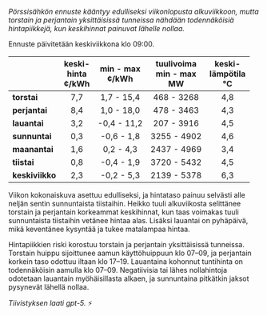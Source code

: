 *Pörssisähkön ennuste kääntyy edulliseksi viikonlopusta alkuviikkoon, mutta torstain ja perjantain yksittäisissä tunneissa nähdään todennäköisiä hintapiikkejä, kun keskihinnat painuvat lähelle nollaa.*

Ennuste päivitetään keskiviikkona klo 09:00.

|  | keski-<br>hinta<br>¢/kWh | min - max<br>¢/kWh | tuulivoima<br>min - max<br>MW | keski-<br>lämpötila<br>°C |
|:-------------|:----------------:|:----------------:|:-------------:|:-------------:|
| **torstai** | 7,7 | 1,7 - 15,4 | 468 - 3268 | 4,8 |
| **perjantai** | 8,4 | 1,0 - 18,0 | 478 - 3463 | 4,3 |
| **lauantai** | 3,2 | -0,4 - 11,2 | 207 - 3916 | 4,5 |
| **sunnuntai** | 0,3 | -0,6 - 1,8 | 3255 - 4902 | 4,6 |
| **maanantai** | 1,6 | 0,2 - 4,3 | 2437 - 4969 | 3,4 |
| **tiistai** | 0,8 | -0,4 - 1,9 | 3720 - 5432 | 4,5 |
| **keskiviikko** | 2,3 | -0,2 - 5,3 | 2139 - 5378 | 6,3 |

Viikon kokonaiskuva asettuu edulliseksi, ja hintataso painuu selvästi alle neljän sentin sunnuntaista tiistaihin. Heikko tuuli alkuviikosta selittänee torstain ja perjantain korkeammat keskihinnat, kun taas voimakas tuuli sunnuntaista tiistaihin vetänee hintaa alas. Lisäksi lauantai on pyhäpäivä, mikä keventänee kysyntää ja tukee matalampaa hintaa.

Hintapiikkien riski korostuu torstain ja perjantain yksittäisissä tunneissa. Torstain huippu sijoittunee aamun käyttöhuippuun klo 07–09, ja perjantain korkein taso odottuu iltaan klo 17–19. Lauantaina kohonnut tuntihinta on todennäköisin aamulla klo 07–09. Negatiivisia tai lähes nollahintoja odotetaan lauantain myöhäisillasta alkaen, ja sunnuntaina pitkätkin jaksot pysynevät lähellä nollaa.

*Tiivistyksen laati gpt-5.* ⚡
